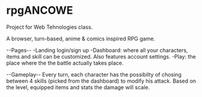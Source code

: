 # rpgANCOWE
Project for Web Tehnologies class.

A browser, turn-based, anime & comics inspired RPG game.

--Pages--
  -Landing login/sign up
  -Dashboard: where all your characters, items and skill can be customized. Also features account settings.
  -Play: the place where the the battle actually takes place.
  
 --Gameplay--
  Every turn, each character has the possibilty of chosing between 4 skills (picked from the dashboard) to modify his attack.
  Based on the level, equipped items and stats the damage will scale.
